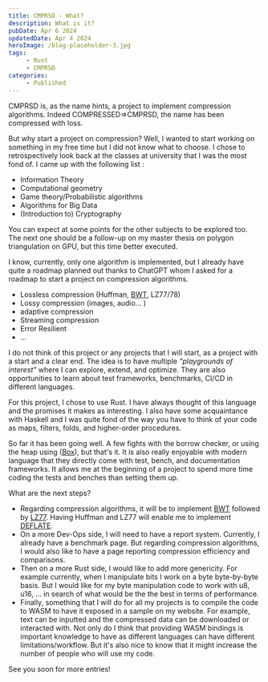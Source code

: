 ```yaml
---
title: CMPRSD - What?
description: What is it?
pubDate: Apr 6 2024
updatedDate: Apr 4 2024
heroImage: /blog-placeholder-3.jpg
tags:
     - Rust
     - CMPRSD
categories:
     - Published 
---
```


CMPRSD is, as the name hints, a project to implement compression algorithms.
Indeed COMPRESSED=>CMPRSD, the name has been compressed with loss. 

But why start a project on compression? Well, I wanted to start working on something in my free time but I did not know what to choose. I chose to retrospectively look back at the classes at university that I was the most fond of.
I came up with the following list : 
- Information Theory
- Computational geometry
- Game theory/Probabilistic algorithms
- Algorithms for Big Data
- (Introduction to) Cryptography 

You can expect at some points for the other subjects to be explored too. The next one should be a follow-up on my master thesis on polygon triangulation on GPU, but this time better executed. 

I know, currently, only one algorithm is implemented, but I already have quite a roadmap planned out thanks to ChatGPT whom I asked for a roadmap to start a project on compression algorithms.
- Lossless compression (Huffman, [BWT](https://en.wikipedia.org/wiki/Burrows%E2%80%93Wheeler_transform), LZ77/78)
- Lossy compression (images, audio... )
- adaptive compression
- Streaming compression
- Error Resilient
- ...

I do not think of this project or any projects that I will start, as a project with a start and a clear end.
The idea is to have multiple *"playgrounds of interest"* where I can explore, extend, and optimize. They are also opportunities to learn about test frameworks, benchmarks, CI/CD in different languages. 

For this project, I chose to use Rust. I have always thought of this language and the promises it makes as interesting.
I also have some acquaintance with Haskell and I was quite fond of the way you have to think of your code as maps, filters, folds, and higher-order procedures. 

So far it has been going well. A few fights with the borrow checker, or using the heap using ([Box](https://doc.rust-lang.org/std/boxed/struct.Box.html)), but that's it. 
It is also really enjoyable with modern language that they directly come with test, bench, and documentation frameworks.  It allows me at the beginning of a project to spend more time coding the tests and benches than setting them up.

What are the next steps?
- Regarding compression algorithms, it will be to implement [BWT](https://en.wikipedia.org/wiki/Burrows%E2%80%93Wheeler_transform) followed by [LZ77](https://en.wikipedia.org/wiki/LZ77_and_LZ78). Having Huffman and  LZ77 will enable me to implement [DEFLATE](https://en.wikipedia.org/wiki/Deflate). 
- On a more Dev-Ops side, I will need to have a report system. Currently, I already have a benchmark page. But regarding compression algorithms, I would also like to have a page reporting compression efficiency and comparisons. 
- Then on a more Rust side, I would like to add more genericity. For example currently, when I manipulate bits I work on a byte byte-by-byte basis. But I would like for my byte manipulation code to work with u8, u16, ...  in search of what would be the the best in terms of performance.
- Finally, something that I will do for all my projects is to compile the code to WASM to have it exposed in a sample on my website. For example, text can be inputted and the compressed data can be downloaded or interacted with. Not only do I think that providing WASM bindings is important knowledge to have as different languages can have different limitations/workflow. But it's also nice to know that it might increase the number of people who will use my code. 


See you soon for more entries!